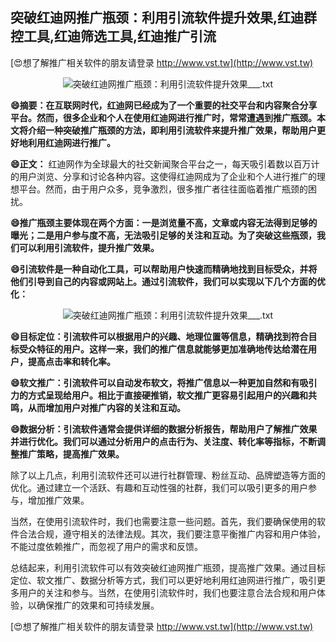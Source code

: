 ## **突破红迪网推广瓶颈：利用引流软件提升效果,红迪群控工具,红迪筛选工具,红迪推广引流**

[😍想了解推广相关软件的朋友请登录 http://www.vst.tw](http://www.vst.tw)

 <center><img src="https://vst.tw/MP4/tuiguang/png/2.png" alt="突破红迪网推广瓶颈：利用引流软件提升效果___.txt"></center>

**😄摘要：在互联网时代，红迪网已经成为了一个重要的社交平台和内容聚合分享平台。然而，很多企业和个人在使用红迪网进行推广时，常常遭遇到推广瓶颈。本文将介绍一种突破推广瓶颈的方法，即利用引流软件来提升推广效果，帮助用户更好地利用红迪网进行推广。**

**😄正文：**
红迪网作为全球最大的社交新闻聚合平台之一，每天吸引着数以百万计的用户浏览、分享和讨论各种内容。这使得红迪网成为了企业和个人进行推广的理想平台。然而，由于用户众多，竞争激烈，很多推广者往往面临着推广瓶颈的困扰。

**😄推广瓶颈主要体现在两个方面：一是浏览量不高，文章或内容无法得到足够的曝光；二是用户参与度不高，无法吸引足够的关注和互动。为了突破这些瓶颈，我们可以利用引流软件，提升推广效果。**

**😄引流软件是一种自动化工具，可以帮助用户快速而精确地找到目标受众，并将他们引导到自己的内容或网站上。通过引流软件，我们可以实现以下几个方面的优化：**

 <center><img src="https://vst.tw/MP4/tuiguang/png/2.png" alt="突破红迪网推广瓶颈：利用引流软件提升效果___.txt"></center>

**😄目标定位：引流软件可以根据用户的兴趣、地理位置等信息，精确找到符合目标受众特征的用户。这样一来，我们的推广信息就能够更加准确地传达给潜在用户，提高点击率和转化率。**

**😄软文推广：引流软件可以自动发布软文，将推广信息以一种更加自然和有吸引力的方式呈现给用户。相比于直接硬推销，软文推广更容易引起用户的兴趣和共鸣，从而增加用户对推广内容的关注和互动。**

**😄数据分析：引流软件通常会提供详细的数据分析报告，帮助用户了解推广效果并进行优化。我们可以通过分析用户的点击行为、关注度、转化率等指标，不断调整推广策略，提高推广效果。**

除了以上几点，利用引流软件还可以进行社群管理、粉丝互动、品牌塑造等方面的优化。通过建立一个活跃、有趣和互动性强的社群，我们可以吸引更多的用户参与，增加推广效果。

当然，在使用引流软件时，我们也需要注意一些问题。首先，我们要确保使用的软件合法合规，遵守相关的法律法规。其次，我们要注意平衡推广内容和用户体验，不能过度依赖推广，而忽视了用户的需求和反馈。

总结起来，利用引流软件可以有效突破红迪网推广瓶颈，提高推广效果。通过目标定位、软文推广、数据分析等方式，我们可以更好地利用红迪网进行推广，吸引更多用户的关注和参与。当然，在使用引流软件时，我们也要注意合法合规和用户体验，以确保推广的效果和可持续发展。

[😍想了解推广相关软件的朋友请登录 http://www.vst.tw](http://www.vst.tw)



